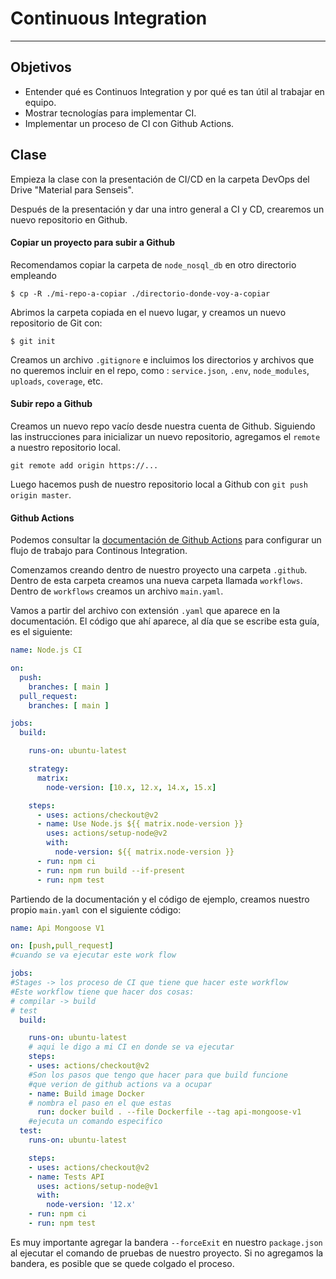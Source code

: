 # Continuous Integration
---
## Objetivos

- Entender qué es Continuos Integration y por qué es tan útil al trabajar en equipo.
- Mostrar tecnologías para implementar CI.
- Implementar un proceso de CI con Github Actions.

## Clase

Empieza la clase con la presentación de CI/CD en la carpeta DevOps del Drive "Material para Senseis".

Después de la presentación y dar una intro general a CI y CD, crearemos un nuevo repositorio en Github.

#### Copiar un proyecto para subir a Github

Recomendamos copiar la carpeta de `node_nosql_db` en otro directorio empleando

```terminal
$ cp -R ./mi-repo-a-copiar ./directorio-donde-voy-a-copiar
```

Abrimos la carpeta copiada en el nuevo lugar, y creamos un nuevo repositorio de Git con:

```terminal
$ git init
```

Creamos un archivo `.gitignore` e incluimos los directorios y archivos que no queremos incluir en el repo, como : `service.json`, `.env`, `node_modules`, `uploads`, `coverage`, etc.

#### Subir repo a Github

Creamos un nuevo repo vacío desde nuestra cuenta de Github. Siguiendo las instrucciones para inicializar un nuevo repositorio, agregamos el `remote` a nuestro repositorio local.

`git remote add origin https://...`

Luego hacemos push de nuestro repositorio local a Github con `git push origin master`.

#### Github Actions

Podemos consultar la [documentación de Github Actions](https://docs.github.com/en/actions/guides/building-and-testing-nodejs) para configurar un flujo de trabajo para Continous Integration.

Comenzamos creando dentro de nuestro proyecto una carpeta `.github`. Dentro de esta carpeta creamos una nueva carpeta llamada `workflows`. Dentro de `workflows` creamos un archivo `main.yaml`.

Vamos a partir del archivo con extensión `.yaml` que aparece en la documentación. El código que ahí aparece, al día que se escribe esta guía, es el siguiente:

```yaml
name: Node.js CI

on:
  push:
    branches: [ main ]
  pull_request:
    branches: [ main ]

jobs:
  build:

    runs-on: ubuntu-latest

    strategy:
      matrix:
        node-version: [10.x, 12.x, 14.x, 15.x]

    steps:
      - uses: actions/checkout@v2
      - name: Use Node.js ${{ matrix.node-version }}
        uses: actions/setup-node@v2
        with:
          node-version: ${{ matrix.node-version }}
      - run: npm ci
      - run: npm run build --if-present
      - run: npm test
```

Partiendo de la documentación y el código de ejemplo, creamos nuestro propio `main.yaml` con el siguiente código:

```yaml
name: Api Mongoose V1

on: [push,pull_request] 
#cuando se va ejecutar este work flow

jobs:
#Stages -> los proceso de CI que tiene que hacer este workflow
#Este workflow tiene que hacer dos cosas:
# compilar -> build
# test
  build:

    runs-on: ubuntu-latest
    # aqui le digo a mi CI en donde se va ejecutar
    steps:
    - uses: actions/checkout@v2
    #Son los pasos que tengo que hacer para que build funcione
    #que verion de github actions va a ocupar 
    - name: Build image Docker
    # nombra el paso en el que estas
      run: docker build . --file Dockerfile --tag api-mongoose-v1
    #ejecuta un comando especifico
  test:
    runs-on: ubuntu-latest

    steps:
    - uses: actions/checkout@v2
    - name: Tests API
      uses: actions/setup-node@v1
      with:
        node-version: '12.x'
    - run: npm ci
    - run: npm test
```

Es muy importante agregar la bandera `--forceExit` en nuestro `package.json` al ejecutar el comando de pruebas de nuestro proyecto. Si no agregamos la bandera, es posible que se quede colgado el proceso.